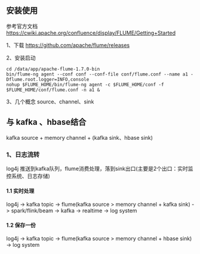 ## 安装使用
参考官方文档 https://cwiki.apache.org/confluence/display/FLUME/Getting+Started

1、下载 https://github.com/apache/flume/releases

2、安装启动

    cd /data/app/apache-flume-1.7.0-bin
    bin/flume-ng agent --conf conf --conf-file conf/flume.conf --name a1 -Dflume.root.logger=INFO,console
    nohup $FLUME_HOME/bin/flume-ng agent -c $FLUME_HOME/conf -f $FLUME_HOME/conf/flume.conf -n a1 &
    

3、几个概念 source、channel、sink

## 与 kafka 、hbase结合
kafka source + memory channel + (kafka sink、hbase sink)

### 1、日志流转
log4j 推送到kafka队列，flume消费处理，落到sink出口(主要是2个出口：实时监控系统、日志存储)

#### 1.1 实时处理
log4j -> kafka topic -> flume(kafka source > memory channel + kafka sink) -> spark/flink/beam -> kafka -> realtime -> log system 

#### 1.2 保存一份
log4j -> kafka topic -> flume(kafka source > memory channel + hbase sink) -> log system
